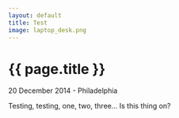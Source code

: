 ```yaml
---
layout: default
title: Test
image: laptop_desk.png
---
```


{{ page.title }}
================

<p class="meta">20 December 2014 - Philadelphia</p>

Testing, testing, one, two, three...  Is this thing on?